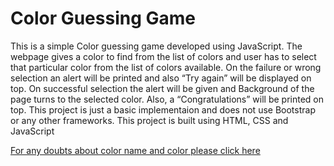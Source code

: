 # Color Guessing Game

This is a simple Color guessing game developed using JavaScript. The webpage gives a color to find from the list of colors and user has to select that particular color from the list of colors available. On the failure or wrong selection an alert will be printed and also “Try again” will be displayed on top.
On successful selection the alert will be given and Background of the page turns to the selected color. Also, a “Congratulations” will be printed on top.
 This project is just a basic implementaion and does not use Bootstrap or any other frameworks.
 This project is built using HTML, CSS and JavaScript
 


[For any doubts about color name and color please click here](https://www.w3schools.com/colors/colors_names.asp)
